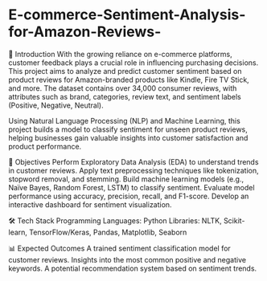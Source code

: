 # E-commerce-Sentiment-Analysis-for-Amazon-Reviews-


📌 Introduction
With the growing reliance on e-commerce platforms, customer feedback plays a crucial role in influencing purchasing decisions. This project aims to analyze and predict customer sentiment based on product reviews for Amazon-branded products like Kindle, Fire TV Stick, and more. The dataset contains over 34,000 consumer reviews, with attributes such as brand, categories, review text, and sentiment labels (Positive, Negative, Neutral).

Using Natural Language Processing (NLP) and Machine Learning, this project builds a model to classify sentiment for unseen product reviews, helping businesses gain valuable insights into customer satisfaction and product performance.


🎯 Objectives
Perform Exploratory Data Analysis (EDA) to understand trends in customer reviews.
Apply text preprocessing techniques like tokenization, stopword removal, and stemming.
Build machine learning models (e.g., Naïve Bayes, Random Forest, LSTM) to classify sentiment.
Evaluate model performance using accuracy, precision, recall, and F1-score.
Develop an interactive dashboard for sentiment visualization.


🛠️ Tech Stack
Programming Languages: Python
Libraries: NLTK, Scikit-learn, TensorFlow/Keras, Pandas, Matplotlib, Seaborn


📊 Expected Outcomes
A trained sentiment classification model for customer reviews.
Insights into the most common positive and negative keywords.
A potential recommendation system based on sentiment trends.
